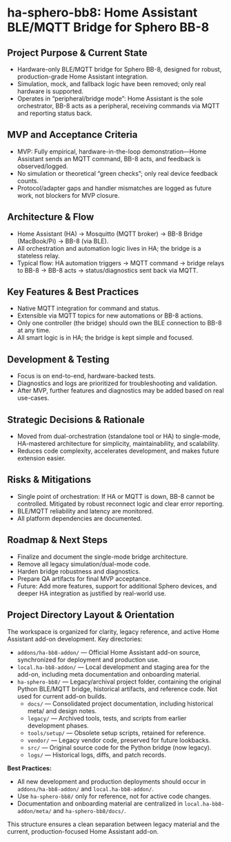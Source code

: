 # ha-sphero-bb8: Home Assistant BLE/MQTT Bridge for Sphero BB-8

## Project Purpose & Current State

- Hardware-only BLE/MQTT bridge for Sphero BB-8, designed for robust, production-grade Home Assistant integration.
- Simulation, mock, and fallback logic have been removed; only real hardware is supported.
- Operates in “peripheral/bridge mode”: Home Assistant is the sole orchestrator, BB-8 acts as a peripheral, receiving commands via MQTT and reporting status back.

## MVP and Acceptance Criteria

- MVP: Fully empirical, hardware-in-the-loop demonstration—Home Assistant sends an MQTT command, BB-8 acts, and feedback is observed/logged.
- No simulation or theoretical “green checks”; only real device feedback counts.
- Protocol/adapter gaps and handler mismatches are logged as future work, not blockers for MVP closure.

## Architecture & Flow

- Home Assistant (HA) → Mosquitto (MQTT broker) → BB-8 Bridge (MacBook/Pi) → BB-8 (via BLE).
- All orchestration and automation logic lives in HA; the bridge is a stateless relay.
- Typical flow: HA automation triggers → MQTT command → bridge relays to BB-8 → BB-8 acts → status/diagnostics sent back via MQTT.

## Key Features & Best Practices

- Native MQTT integration for command and status.
- Extensible via MQTT topics for new automations or BB-8 actions.
- Only one controller (the bridge) should own the BLE connection to BB-8 at any time.
- All smart logic is in HA; the bridge is kept simple and focused.

## Development & Testing

- Focus is on end-to-end, hardware-backed tests.
- Diagnostics and logs are prioritized for troubleshooting and validation.
- After MVP, further features and diagnostics may be added based on real use-cases.

## Strategic Decisions & Rationale

- Moved from dual-orchestration (standalone tool or HA) to single-mode, HA-mastered architecture for simplicity, maintainability, and scalability.
- Reduces code complexity, accelerates development, and makes future extension easier.

## Risks & Mitigations

- Single point of orchestration: If HA or MQTT is down, BB-8 cannot be controlled. Mitigated by robust reconnect logic and clear error reporting.
- BLE/MQTT reliability and latency are monitored.
- All platform dependencies are documented.

## Roadmap & Next Steps

- Finalize and document the single-mode bridge architecture.
- Remove all legacy simulation/dual-mode code.
- Harden bridge robustness and diagnostics.
- Prepare QA artifacts for final MVP acceptance.
- Future: Add more features, support for additional Sphero devices, and deeper HA integration as justified by real-world use.

## Project Directory Layout & Orientation

The workspace is organized for clarity, legacy reference, and active Home Assistant add-on development. Key directories:

- `addons/ha-bb8-addon/` — Official Home Assistant add-on source, synchronized for deployment and production use.
- `local.ha-bb8-addon/` — Local development and staging area for the add-on, including meta documentation and onboarding material.
- `ha-sphero-bb8/` — Legacy/archival project folder, containing the original Python BLE/MQTT bridge, historical artifacts, and reference code. Not used for current add-on builds.
  - `docs/` — Consolidated project documentation, including historical meta/ and design notes.
  - `legacy/` — Archived tools, tests, and scripts from earlier development phases.
  - `tools/setup/` — Obsolete setup scripts, retained for reference.
  - `vendor/` — Legacy vendor code, preserved for future lookbacks.
  - `src/` — Original source code for the Python bridge (now legacy).
  - `logs/` — Historical logs, diffs, and patch records.

**Best Practices:**

- All new development and production deployments should occur in `addons/ha-bb8-addon/` and `local.ha-bb8-addon/`.
- Use `ha-sphero-bb8/` only for reference, not for active code changes.
- Documentation and onboarding material are centralized in `local.ha-bb8-addon/meta/` and `ha-sphero-bb8/docs/`.

This structure ensures a clean separation between legacy material and the current, production-focused Home Assistant add-on.
